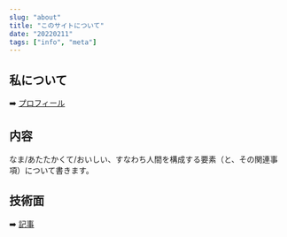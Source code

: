 ```yaml
---
slug: "about"
title: "このサイトについて"
date: "20220211"
tags: ["info", "meta"]
---
```


## 私について

:arrow_right: [プロフィール](/profile)

## 内容

なま/あたたかくて/おいしい、すなわち人間を構成する要素（と、その関連事項）について書きます。

## 技術面

:arrow_right: [記事](/blog/posts/blog-renewal)
